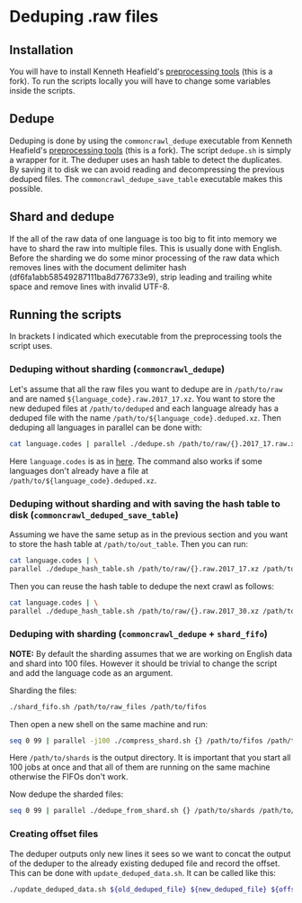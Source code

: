 # Deduping .raw files

## Installation

You will have to install Kenneth Heafield's [preprocessing tools](github.com/treigerm/preprocess) (this is a fork). To run the scripts 
locally you will have to change some variables inside the scripts.

## Dedupe

Deduping is done by using the `commoncrawl_dedupe` executable from Kenneth Heafield's [preprocessing tools](github.com/treigerm/preprocess) 
(this is a fork). The script `dedupe.sh` is simply a wrapper for it. The deduper uses an hash table to detect the duplicates. By saving it 
to disk we can avoid reading and decompressing the previous deduped files. The `commoncrawl_dedupe_save_table` executable makes this possible.

## Shard and dedupe

If the all of the raw data of one language is too big to fit into memory we have to shard the raw into multiple files. This is usually done with English.
Before the sharding we do some minor processing of the raw data which removes lines with the document delimiter hash (df6fa1abb58549287111ba8d776733e9), 
strip leading and trailing white space and remove lines with invalid UTF-8.

## Running the scripts

In brackets I indicated which executable from the preprocessing tools the script uses.

### Deduping without sharding (`commoncrawl_dedupe`)

Let's assume that all the raw files you want to dedupe are in `/path/to/raw` and are named `${language_code}.raw.2017_17.xz`. You want to store the new
deduped files at `/path/to/deduped` and each language already has a deduped file with the name `/path/to/${language_code}.deduped.xz`. Then deduping
all languages in parallel can be done with:
```bash
cat language.codes | parallel ./dedupe.sh /path/to/raw/{}.2017_17.raw.xz /path/to/deduped {} /path/to/{}.deduped.xz
```
Here `language.codes` is as in [here](https://github.com/treigerm/CommonCrawlProcessing/blob/master/language_lists/languages.non_en). 
The command also works if some languages don't already have a file at `/path/to/${language_code}.deduped.xz`.

### Deduping without sharding and with saving the hash table to disk (`commoncrawl_deduped_save_table`)

Assuming we have the same setup as in the previous section and you want to store the hash table at `/path/to/out_table`. Then you can run:
```bash
cat language.codes | \
parallel ./dedupe_hash_table.sh /path/to/raw/{}.raw.2017_17.xz /path/to/deduped {} /dev/null /path/to/table1 /path/to/{}.deduped.xz
```

Then you can reuse the hash table to dedupe the next crawl as follows:
```bash
cat language.codes | \
parallel ./dedupe_hash_table.sh /path/to/raw/{}.raw.2017_30.xz /path/to/deduped {} /path/to/table1 /path/to/table2
```


### Deduping with sharding (`commoncrawl_dedupe` + `shard_fifo`)

<b>NOTE:</b> By default the sharding assumes that we are working on English data and shard into 100 files. However it should be trivial to change the script and 
add the language code as an argument.

Sharding the files:
```bash
./shard_fifo.sh /path/to/raw_files /path/to/fifos
```

Then open a new shell on the same machine and run:
```bash
seq 0 99 | parallel -j100 ./compress_shard.sh {} /path/to/fifos /path/to/shards
```
Here `/path/to/shards` is the output directory. It is important that you start all 100 jobs at once and that all of them are running on the same machine 
otherwise the FIFOs don't work.

Now dedupe the sharded files:
```bash
seq 0 99 | parallel ./dedupe_from_shard.sh {} /path/to/shards /path/to/previous_deduped_files /path/to/outdir
```

### Creating offset files

The deduper outputs only new lines it sees so we want to concat the output of the deduper to the already existing deduped file and record the offset.
This can be done with `update_deduped_data.sh`. It can be called like this:
```bash
./update_deduped_data.sh ${old_deduped_file} ${new_deduped_file} ${offset_file} ${crawl_id}
```
